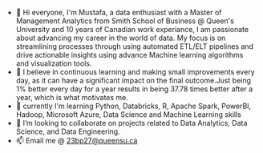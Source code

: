 - 👋 Hi everyone, I'm Mustafa, a data enthusiast with a Master of Management Analytics from Smith School of Business @ Queen's University and 10 years of Canadian work
experiance, I am passionate about advancing my career in the world of data. My focus is on streamlining processes through using automated ETL/ELT pipelines and drive actionable insights using advance Machine learning algorithms and visualization tools.
- 👀 I believe in continuous learning and making small improvements every day, as it can have a significant impact on the final outcome.Just being 1% better every day for a year results in being 37.78 times better after a year, which is what motivates me.
- 🌱 currently I'm learning Python, Databricks, R, Apache Spark, PowerBI, Hadoop, Microsoft Azure, Data Science and Machine Learning skills
- 🤝 I’m looking to collaborate on projects related to Data Analytics, Data Science, and Data Engineering.
- 📫 Email me @ 23bp27@queensu.ca


